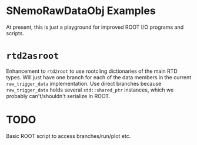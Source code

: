 # SNemoRawDataObj Examples

At present, this is just a playground for improved ROOT I/O programs
and scripts.

# `rtd2asroot`

Enhancement to `rtd2root` to use rootcling dictionaries of the main RTD
types. Will just have one branch for each of the data members in the current
`raw_trigger_data` implementation. Use direct branches because `raw_trigger_data`
holds several `std::shared_ptr` instances, which we probably can't/shouldn't
serialize in ROOT.

# TODO
Basic ROOT script to access branches/run/plot etc.

